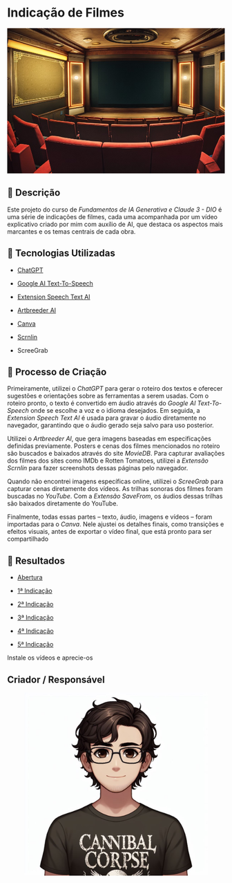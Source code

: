 # Indicação de Filmes
![Cinema](./Arquivos%20Usados/readme/Sala%20de%20Cinema.jpeg)

## 📒 Descrição
Este projeto do curso de *Fundamentos de IA Generativa e Claude 3 - DIO* é uma série de indicações de filmes, cada uma acompanhada por um vídeo explicativo criado por mim com auxílio de AI, que destaca os aspectos mais marcantes e os temas centrais de cada obra.

## 🤖 Tecnologias Utilizadas
- <a href="#https://chatgpt.com/">ChatGPT</a>

- <a href="#https://cloud.google.com/text-to-speech/?hl=pt_br">Google AI Text-To-Speech</a>

- <a href="#https://chromewebstore.google.com/detail/speechtextai-record-captu/pjomkoghmkhnipjjlcgoncjlonoleckj">Extension Speech Text AI</a>

- <a href="#https://www.artbreeder.com/create">Artbreeder AI</a>

- <a href="#https://www.canva.com/">Canva</a>

- <a href="#https://chromewebstore.google.com/detail/captura-de-tela-e-gravado/ijejnggjjphlenbhmjhhgcdpehhacaal">Scrnlin</a>

- ScreeGrab

## 🧐 Processo de Criação
Primeiramente, utilizei o *ChatGPT* para gerar o roteiro dos textos e oferecer sugestões e orientações sobre as ferramentas a serem usadas. Com o roteiro pronto, o texto é convertido em áudio através do *Google AI Text-To-Speech* onde se escolhe a voz e o idioma desejados. Em seguida, a *Extension Speech Text AI* é usada para gravar o áudio diretamente no navegador, garantindo que o áudio gerado seja salvo para uso posterior.

Utilizei o *Artbreeder AI*, que gera imagens baseadas em especificações definidas previamente. Posters e cenas dos filmes mencionados no roteiro são buscados e baixados através do site *MovieDB*. Para capturar avaliações dos filmes dos sites como IMDb e Rotten Tomatoes, utilizei a *Extensão Scrnlin* para fazer screenshots dessas páginas pelo navegador.

Quando não encontrei imagens específicas online, utilizei o *ScreeGrab* para capturar cenas diretamente dos vídeos. As trilhas sonoras dos filmes foram buscadas no *YouTube*. Com a *Extensão SaveFrom*, os áudios dessas trilhas são baixados diretamente do YouTube.

Finalmente, todas essas partes – texto, áudio, imagens e vídeos – foram importadas para o *Canva*. Nele ajustei os detalhes finais, como transições e efeitos visuais, antes de exportar o vídeo final, que está pronto para ser compartilhado

## 🚀 Resultados
- <a href="./0 - Abertura/Abertura.mp4">Abertura</a>

- <a href="./1 - Primeira Indicação/O Labirinto do Fauno (2006).mp4">1ª Indicação</a> 

- <a href="./2 - Segunda Indicação/O Fabuloso Destino de Amélie Poulain (2001).mp4">2ª Indicação</a>

- <a href="./3 - Terceira Indicação/Janela Indiscreta (1954).mp4">3ª Indicação</a>

- <a href="./4 - Quarta Indicação/A Felicidade não se Compra (1946).mp4">4ª Indicação</a>

- <a href="./5 - Quinta Indicação/Só Resta uma Lágrima (1946).mp4">5ª Indicação</a>

Instale os vídeos e aprecie-os 
## Criador / Responsável
<figure>
    <img src="./Arquivos Usados/readme/Rafael(2)(COPILOT).jpeg">
</figure>
